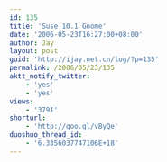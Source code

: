 ```yaml
---
id: 135
title: 'Suse 10.1 Gnome'
date: '2006-05-23T16:27:00+08:00'
author: Jay
layout: post
guid: 'http://ijay.net.cn/log/?p=135'
permalink: /2006/05/23/135
aktt_notify_twitter:
    - 'yes'
    - 'yes'
views:
    - '3791'
shorturl:
    - 'http://goo.gl/vByQe'
duoshuo_thread_id:
    - '6.3356037747106E+18'
---
```


<br />